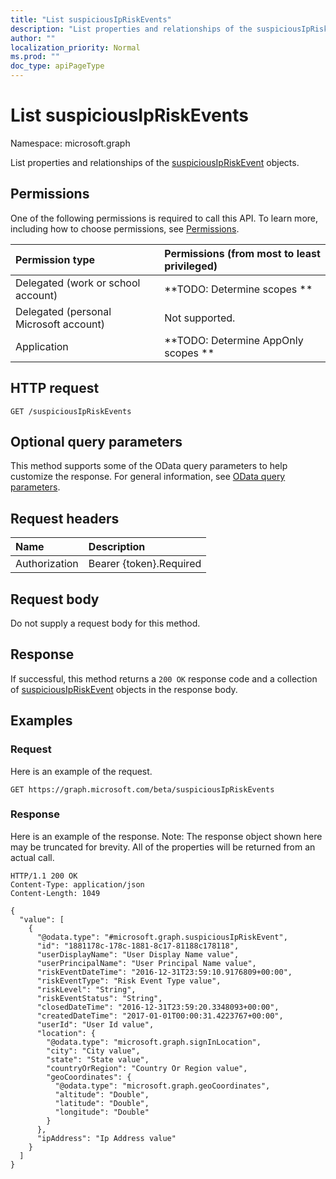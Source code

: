 ```yaml
---
title: "List suspiciousIpRiskEvents"
description: "List properties and relationships of the suspiciousIpRiskEvent objects."
author: ""
localization_priority: Normal
ms.prod: ""
doc_type: apiPageType
---
```


# List suspiciousIpRiskEvents

Namespace: microsoft.graph

List properties and relationships of the [suspiciousIpRiskEvent](../resources/suspiciousipriskevent.md) objects.

## Permissions
One of the following permissions is required to call this API. To learn more, including how to choose permissions, see [Permissions](/concepts/permissions-reference.md).

|Permission type|Permissions (from most to least privileged)|
|:---|:---|
|Delegated (work or school account)|**TODO: Determine scopes **|
|Delegated (personal Microsoft account)|Not supported.|
|Application|**TODO: Determine AppOnly scopes **|

## HTTP request
<!-- {
  "blockType": "ignored"
}
-->
``` http
GET /suspiciousIpRiskEvents
```

## Optional query parameters
This method supports some of the OData query parameters to help customize the response. For general information, see [OData query parameters](/graph/query-parameters).

## Request headers
|Name|Description|
|:---|:---|
|Authorization|Bearer {token}.Required|

## Request body
Do not supply a request body for this method.

## Response
If successful, this method returns a `200 OK` response code and a collection of [suspiciousIpRiskEvent](../resources/suspiciousipriskevent.md) objects in the response body.

## Examples

### Request
Here is an example of the request.
<!-- {
  "blockType": "request",
  "name": "get_suspiciousipriskevent"
}
-->
``` http
GET https://graph.microsoft.com/beta/suspiciousIpRiskEvents
```

### Response
Here is an example of the response. Note: The response object shown here may be truncated for brevity. All of the properties will be returned from an actual call.
<!-- {
  "blockType": "response",
  "truncated": true,
  "@odata.type": "collection(microsoft.graph.suspiciousipriskevent)"
}
-->
``` http
HTTP/1.1 200 OK
Content-Type: application/json
Content-Length: 1049

{
  "value": [
    {
      "@odata.type": "#microsoft.graph.suspiciousIpRiskEvent",
      "id": "1881178c-178c-1881-8c17-81188c178118",
      "userDisplayName": "User Display Name value",
      "userPrincipalName": "User Principal Name value",
      "riskEventDateTime": "2016-12-31T23:59:10.9176809+00:00",
      "riskEventType": "Risk Event Type value",
      "riskLevel": "String",
      "riskEventStatus": "String",
      "closedDateTime": "2016-12-31T23:59:20.3348093+00:00",
      "createdDateTime": "2017-01-01T00:00:31.4223767+00:00",
      "userId": "User Id value",
      "location": {
        "@odata.type": "microsoft.graph.signInLocation",
        "city": "City value",
        "state": "State value",
        "countryOrRegion": "Country Or Region value",
        "geoCoordinates": {
          "@odata.type": "microsoft.graph.geoCoordinates",
          "altitude": "Double",
          "latitude": "Double",
          "longitude": "Double"
        }
      },
      "ipAddress": "Ip Address value"
    }
  ]
}
```

